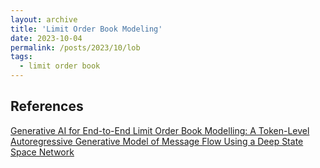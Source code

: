 ```yaml
---
layout: archive
title: 'Limit Order Book Modeling'
date: 2023-10-04
permalink: /posts/2023/10/lob
tags:
  - limit order book
---
```


## References
[Generative AI for End-to-End Limit Order Book Modelling: A Token-Level Autoregressive Generative Model of Message Flow Using a Deep State Space Network](https://arxiv.org/abs/2309.00638)